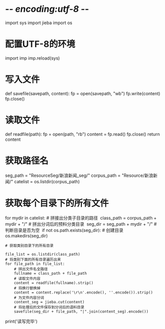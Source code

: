 # -*- encoding:utf-8 -*-
import sys
import jieba
import os

# 配置UTF-8的环境
import imp
imp.reload(sys)
# 写入文件
def savefile(savepath, content):
    fp = open(savepath, "wb")
    fp.write(content)
    fp.close()

# 读取文件
def readfile(path):
    fp = open(path, "rb")
    content = fp.read()
    fp.close()
    return content

# 获取路径名
seg_path = "ResourceSeg/新浪新闻_seg/"
corpus_path = "Resource/新浪新闻/"
catelist = os.listdir(corpus_path)

# 获取每个目录下的所有文件
for mydir in catelist:
    # 拼接出分类子目录的路径
​    class_path = corpus_path + mydir + "/"
    # 拼出分词后的预料分类目录
​    seg_dir = seg_path + mydir + "/"
    # 判断目录是否为空
​    if not os.path.exists(seg_dir):
        # 创建目录
​        os.makedirs(seg_dir)

    # 获取类别目录下的所有目录
    
    file_list = os.listdir(class_path)
    # 将类别下面的所有目录遍历出来
    for file_path in file_list:
        # 拼出文件名全路径
        fullname = class_path + file_path
        # 读取文件内容
        content = readfile(fullname).strip()
        # 将换行替换掉
        content = content.replace('\r\n'.encode(), ''.encode()).strip()
        # 为文件内容分词
        content_seg = jieba.cut(content)
        # 将处理后的文件保存到分词后的语料目录
        savefile(seg_dir + file_path, "|".join(content_seg).encode())
print('读写完毕')